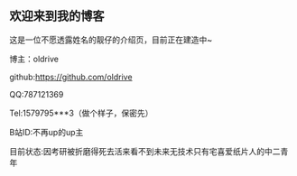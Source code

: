 ## 欢迎来到我的博客

这是一位不愿透露姓名的靓仔的介绍页，目前正在建造中~

博主：oldrive

github:https://github.com/oldrive

QQ:787121369

Tel:1579795***3（做个样子，保密先）

B站ID:不再up的up主

目前状态:因考研被折磨得死去活来看不到未来无技术只有宅喜爱纸片人的中二青年
